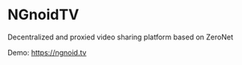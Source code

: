 # NGnoidTV
Decentralized and proxied video sharing platform based on ZeroNet

Demo: https://ngnoid.tv
